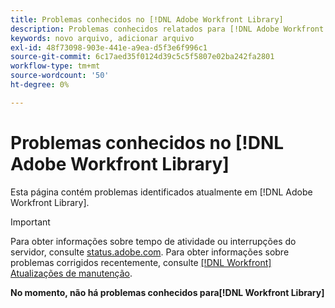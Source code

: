 ```yaml
---
title: Problemas conhecidos no [!DNL Adobe Workfront Library]
description: Problemas conhecidos relatados para [!DNL Adobe Workfront Library]
keywords: novo arquivo, adicionar arquivo
exl-id: 48f73098-903e-441e-a9ea-d5f3e6f996c1
source-git-commit: 6c17aed35f0124d39c5c5f5807e02ba242fa2801
workflow-type: tm+mt
source-wordcount: '50'
ht-degree: 0%

---
```


# Problemas conhecidos no [!DNL Adobe Workfront Library]

Esta página contém problemas identificados atualmente em [!DNL Adobe Workfront Library].

>[!IMPORTANT]
>
>Para obter informações sobre tempo de atividade ou interrupções do servidor, consulte [status.adobe.com](https://status.adobe.com). Para obter informações sobre problemas corrigidos recentemente, consulte [[!DNL Workfront] Atualizações de manutenção](../maintenance/current-updates.md).

**No momento, não há problemas conhecidos para[!DNL Workfront Library]**

<!--


-->

